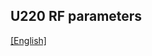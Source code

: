 ## U220 RF parameters

[[English]](../../../../device_and_usage_manual/ANTSDR_U_Series_Module/ANTSDR_U220_Reference_Manual/AntsdrU220_RF_parameters.html)


